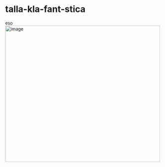 # talla-kla-fant-stica
eso
<img width="498" height="437" alt="image" src="https://github.com/user-attachments/assets/d82cd2f7-34ba-4af3-8def-3f8ed59e98f0" />
